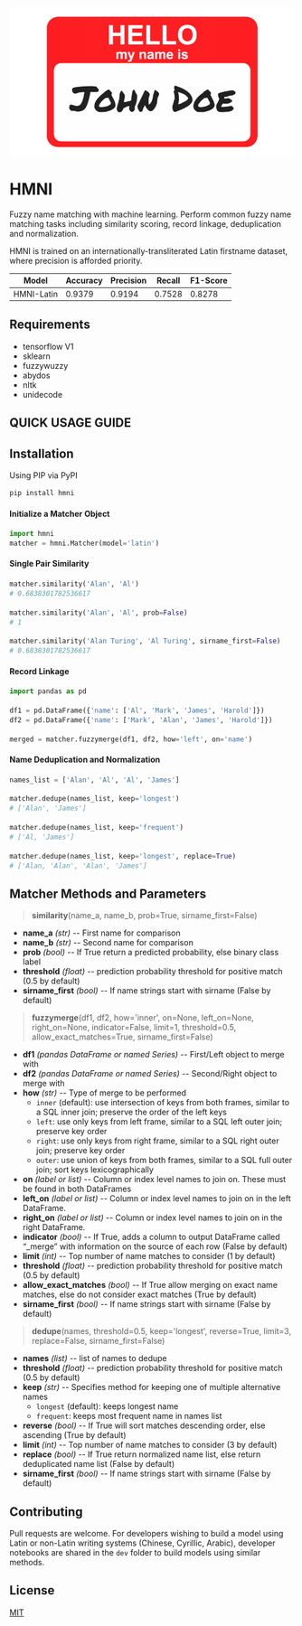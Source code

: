 <p align="center">
  <img src="https://github.com/Christopher-Thornton/hmni/blob/master/nametag.png?raw=true" alt="logo" />
</p>

# HMNI
Fuzzy name matching with machine learning. Perform common fuzzy name matching tasks including similarity scoring, record linkage, deduplication and normalization.

HMNI is trained on an internationally-transliterated Latin firstname dataset, where precision is afforded priority.

|    Model    |  Accuracy | Precision |   Recall  |  F1-Score |
|-------------|-----------|-----------|-----------|-----------|
| HMNI-Latin  | 0.9379    | 0.9194    | 0.7528    | 0.8278    |

## Requirements
-  tensorflow V1
-  sklearn
-  fuzzywuzzy
-  abydos
-  nltk
-  unidecode

## QUICK USAGE GUIDE
## Installation
Using PIP via PyPI
```bash
pip install hmni
```
#### Initialize a Matcher Object
```python
import hmni
matcher = hmni.Matcher(model='latin')
```
#### Single Pair Similarity
```python
matcher.similarity('Alan', 'Al')
# 0.6838301782536617

matcher.similarity('Alan', 'Al', prob=False)
# 1

matcher.similarity('Alan Turing', 'Al Turing', sirname_first=False)
# 0.6838301782536617
```
#### Record Linkage
```python
import pandas as pd

df1 = pd.DataFrame({'name': ['Al', 'Mark', 'James', 'Harold']})
df2 = pd.DataFrame({'name': ['Mark', 'Alan', 'James', 'Harold']})

merged = matcher.fuzzymerge(df1, df2, how='left', on='name')
```
#### Name Deduplication and Normalization
```python
names_list = ['Alan', 'Al', 'Al', 'James']

matcher.dedupe(names_list, keep='longest')
# ['Alan', 'James']

matcher.dedupe(names_list, keep='frequent')
# ['Al, 'James']

matcher.dedupe(names_list, keep='longest', replace=True)
# ['Alan, 'Alan', 'Alan', 'James']
```
## Matcher Methods and Parameters
> **similarity**(name_a, name_b, prob=True, sirname_first=False)
* **name_a** *(str)* -- First name for comparison
* **name_b** *(str)* -- Second name for comparison
* **prob** *(bool)* -- If True return a predicted probability, else binary class label
* **threshold** *(float)* -- prediction probability threshold for positive match (0.5 by default)
* **sirname_first** *(bool)* -- If name strings start with sirname (False by default)

> **fuzzymerge**(df1, df2, how='inner', on=None, left_on=None, right_on=None, indicator=False, limit=1, threshold=0.5, allow_exact_matches=True, sirname_first=False)
* **df1** *(pandas DataFrame or named Series)* -- First/Left object to merge with
* **df2** *(pandas DataFrame or named Series)* -- Second/Right object to merge with
* **how** *(str)* -- Type of merge to be performed
    * `inner` (default): use intersection of keys from both frames, similar to a SQL inner join; preserve the order of the left keys
    * `left`: use only keys from left frame, similar to a SQL left outer join; preserve key order
    * `right`: use only keys from right frame, similar to a SQL right outer join; preserve key order
    * `outer`: use union of keys from both frames, similar to a SQL full outer join; sort keys lexicographically
* **on** *(label or list)* -- Column or index level names to join on. These must be found in both DataFrames
* **left_on** *(label or list)* -- Column or index level names to join on in the left DataFrame.
* **right_on** *(label or list)* -- Column or index level names to join on in the right DataFrame.
* **indicator** *(bool)* -- If True, adds a column to output DataFrame called “_merge” with information on the source of each row (False by default)
* **limit** *(int)* -- Top number of name matches to consider (1 by default)     
* **threshold** *(float)* -- prediction probability threshold for positive match (0.5 by default)       
* **allow_exact_matches** *(bool)* -- If True allow merging on exact name matches, else do not consider exact matches (True by default)
* **sirname_first** *(bool)* -- If name strings start with sirname (False by default)

> **dedupe**(names, threshold=0.5, keep='longest', reverse=True, limit=3, replace=False, sirname_first=False)
* **names** *(list)* -- list of names to dedupe
* **threshold** *(float)* -- prediction probability threshold for positive match (0.5 by default)
* **keep** *(str)* -- Specifies method for keeping one of multiple alternative names 
    * `longest` (default): keeps longest name
    * `frequent`: keeps most frequent name in names list
* **reverse** *(bool)* -- If True will sort matches descending order, else ascending (True by default)
* **limit** *(int)* -- Top number of name matches to consider (3 by default)
* **replace** *(bool)* -- If True return normalized name list, else return deduplicated name list (False by default) 
* **sirname_first** *(bool)* -- If name strings start with sirname (False by default)

## Contributing
Pull requests are welcome. 
For developers wishing to build a model using Latin or non-Latin writing systems (Chinese, Cyrillic, Arabic), 
developer notebooks are shared in the `dev` folder to build models using similar methods. 

## License
[MIT](https://choosealicense.com/licenses/mit/)
